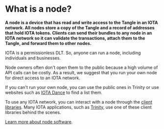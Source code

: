 # What is a node?

**A node is a device that has read and write access to the Tangle in an IOTA network. All nodes store a copy of the Tangle and a record of addresses that hold IOTA tokens. Clients can send their bundles to any node in an IOTA network so it can validate the transactions, attach them to the Tangle, and forward them to other nodes.**

IOTA is a permissionless DLT. So, anyone can run a node, including individuals and businesses.

Node owners often don't open them to the public because a high volume of API calls can be costly. As a result, we suggest that you run your own node for direct access to an IOTA network.

If you can't run your own node, you can use the public ones in Trinity or use websites such as [IOTA Dance](https://iota.dance) to find a list them.

To use any IOTA network, you can interact with a node through the [client libraries](root://client-libraries/0.1/introduction/overview.md). Many IOTA applications, such as [Trinity](root://trinity/0.1/introduction/overview.md), use one of these client libraries behind the scenes.

[Learn more about node software](root://node-software/0.1/iri/introduction/overview.md).
